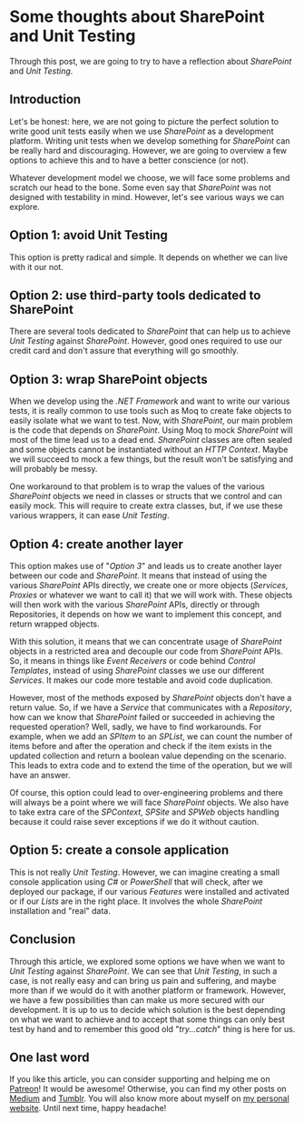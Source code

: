 # Some thoughts about SharePoint and Unit Testing #

Through this post, we are going to try to have a reflection about _SharePoint_ and _Unit Testing_.

## Introduction ##

Let's be honest: here, we are not going to picture the perfect solution to write good unit tests easily when we use _SharePoint_ as a development platform. Writing unit tests when we develop something for _SharePoint_ can be really hard and discouraging. However, we are going to overview a few options to achieve this and to have a better conscience (or not).

Whatever development model we choose, we will face some problems and scratch our head to the bone. Some even say that _SharePoint_ was not designed with testability in mind. However, let's see various ways we can explore.

## Option 1: avoid Unit Testing ##

This option is pretty radical and simple. It depends on whether we can live with it our not.

## Option 2: use third-party tools dedicated to SharePoint ##

There are several tools dedicated to _SharePoint_ that can help us to achieve _Unit Testing_ against _SharePoint_. However, good ones required to use our credit card and don't assure that everything will go smoothly.

## Option 3: wrap SharePoint objects ##

When we develop using the _.NET Framework_ and want to write our various tests, it is really common to use tools such as Moq to create fake objects to easily isolate what we want to test. Now, with _SharePoint_, our main problem is the code that depends on _SharePoint_. Using Moq to mock _SharePoint_ will most of the time lead us to a dead end. _SharePoint_ classes are often sealed and some objects cannot be instantiated without an _HTTP Context_. Maybe we will succeed to mock a few things, but the result won't be satisfying and will probably be messy.

One workaround to that problem is to wrap the values of the various _SharePoint_ objects we need in classes or structs that we control and can easily mock. This will require to create extra classes, but, if we use these various wrappers, it can ease _Unit Testing_.

## Option 4: create another layer ##

This option makes use of "_Option 3_" and leads us to create another layer between our code and _SharePoint_. It means that instead of using the various _SharePoint_ APIs directly, we create one or more objects (_Services_, _Proxies_ or whatever we want to call it) that we will work with. These objects will then work with the various _SharePoint_ APIs, directly or through Repositories, it depends on how we want to implement this concept, and return wrapped objects.

With this solution, it means that we can concentrate usage of _SharePoint_ objects in a restricted area and decouple our code from _SharePoint_ APIs. So, it means in things like _Event Receivers_ or code behind _Control Templates_, instead of using _SharePoint_ classes we use our different _Services_. It makes our code more testable and avoid code duplication.

However, most of the methods exposed by _SharePoint_ objects don't have a return value. So, if we have a _Service_ that communicates with a _Repository_, how can we know that _SharePoint_ failed or succeeded in achieving the requested operation? Well, sadly, we have to find workarounds. For example, when we add an _SPItem_ to an _SPList_, we can count the number of items before and after the operation and check if the item exists in the updated collection and return a boolean value depending on the scenario. This leads to extra code and to extend the time of the operation, but we will have an answer.

Of course, this option could lead to over-engineering problems and there will always be a point where we will face _SharePoint_ objects. We also have to take extra care of the _SPContext_, _SPSite_ and _SPWeb_ objects handling because it could raise sever exceptions if we do it without caution.

## Option 5: create a console application ##

This is not really _Unit Testing_. However, we can imagine creating a small console application using _C#_ or _PowerShell_ that will check, after we deployed our package, if our various _Features_ were installed and activated or if our _Lists_ are in the right place. It involves the whole _SharePoint_ installation and "real" data.

## Conclusion ##

Through this article, we explored some options we have when we want to _Unit Testing_ against _SharePoint_. We can see that _Unit Testing_, in such a case, is not really easy and can bring us pain and suffering, and maybe more than if we would do it with another platform or framework. However, we have a few possibilities than can make us more secured with our development. It is up to us to decide which solution is the best depending on what we want to achieve and to accept that some things can only best test by hand and to remember this good old "_try...catch_" thing is here for us.

## One last word ##

If you like this article, you can consider supporting and helping me on [Patreon](https://www.patreon.com/mlbors)! It would be awesome! Otherwise, you can find my other posts on [Medium](https://medium.com/@mlbors) and [Tumblr](https://mlbors.tumblr.com/). You will also know more about myself on [my personal website](https://www.mlbors.com). Until next time, happy headache!